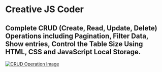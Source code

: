 # Creative JS Coder

## Complete CRUD (Create, Read, Update, Delete) Operations including Pagination, Filter Data, Show entries, Control the Table Size Using HTML, CSS and JavaScript Local Storage.

<!-- Link Image -->
[![CRUD Operation Image](./img/CRUD%20with%20Pagination.png "CRUD Image")](https://abdul-rehman345.github.io/CRUD-Operation/)